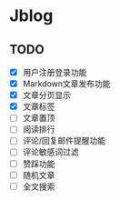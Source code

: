 # Jblog
## TODO
- [x] 用户注册登录功能
- [x] Markdown文章发布功能
- [x] 文章分页显示
- [x] 文章标签
- [ ] 文章置顶
- [ ] 阅读排行
- [ ] 评论/回复邮件提醒功能
- [ ] 评论敏感词过滤
- [ ] 赞踩功能
- [ ] 随机文章
- [ ] 全文搜索

